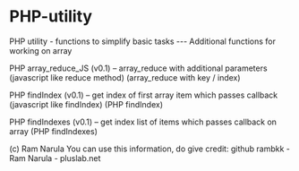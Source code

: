 # PHP-utility
PHP utility - functions to simplify basic tasks --- Additional functions for working on array


PHP array_reduce_JS (v0.1) – array_reduce with additional parameters
(javascript like reduce method) (array_reduce with key / index)

PHP findIndex (v0.1) – get index of first array item which passes callback
(javascript like findIndex) (PHP findIndex)

PHP findIndexes (v0.1) – get index list of items which passes callback on array
(PHP findIndexes)

(c) Ram Narula 
You can use this information, do give credit: github rambkk - Ram Narula - pluslab.net

